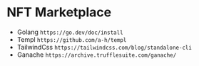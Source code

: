 # NFT Marketplace

* Golang `https://go.dev/doc/install`
* Templ `https://github.com/a-h/templ`
* TailwindCss `https://tailwindcss.com/blog/standalone-cli`
* Ganache `https://archive.trufflesuite.com/ganache/`

